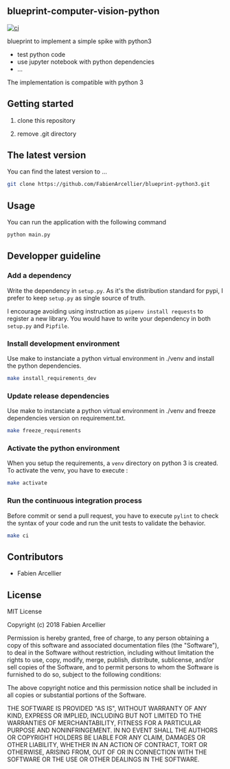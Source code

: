 ## blueprint-computer-vision-python

[![ci](https://github.com/FabienArcellier/blueprint-computer-vision-python/actions/workflows/main.yml/badge.svg)](https://github.com/FabienArcellier/blueprint-computer-vision-python/actions/workflows/main.yml)


blueprint to implement a simple spike with python3

* test python code
* use jupyter notebook with python dependencies
* ...

The implementation is compatible with python 3

## Getting started

1. clone this repository

2. remove .git directory

## The latest version

You can find the latest version to ...

```bash
git clone https://github.com/FabienArcellier/blueprint-python3.git
```

## Usage

You can run the application with the following command

```bash
python main.py
```

## Developper guideline

### Add a dependency

Write the dependency in ``setup.py``. As it's the distribution standard for pypi,
I prefer to keep ``setup.py`` as single source of truth.

I encourage avoiding using instruction as ``pipenv install requests`` to register
a new library. You would have to write your dependency in both ``setup.py`` and ``Pipfile``.

### Install development environment

Use make to instanciate a python virtual environment in ./venv and install the
python dependencies.

```bash
make install_requirements_dev
```

### Update release dependencies

Use make to instanciate a python virtual environment in ./venv and freeze
dependencies version on requirement.txt.

```bash
make freeze_requirements
```

### Activate the python environment

When you setup the requirements, a `venv` directory on python 3 is created.
To activate the venv, you have to execute :

```bash
make activate
```

### Run the continuous integration process

Before commit or send a pull request, you have to execute `pylint` to check the syntax
of your code and run the unit tests to validate the behavior.

```bash
make ci
```

## Contributors

* Fabien Arcellier

## License

MIT License

Copyright (c) 2018 Fabien Arcellier

Permission is hereby granted, free of charge, to any person obtaining a copy
of this software and associated documentation files (the "Software"), to deal
in the Software without restriction, including without limitation the rights
to use, copy, modify, merge, publish, distribute, sublicense, and/or sell
copies of the Software, and to permit persons to whom the Software is
furnished to do so, subject to the following conditions:

The above copyright notice and this permission notice shall be included in all
copies or substantial portions of the Software.

THE SOFTWARE IS PROVIDED "AS IS", WITHOUT WARRANTY OF ANY KIND, EXPRESS OR
IMPLIED, INCLUDING BUT NOT LIMITED TO THE WARRANTIES OF MERCHANTABILITY,
FITNESS FOR A PARTICULAR PURPOSE AND NONINFRINGEMENT. IN NO EVENT SHALL THE
AUTHORS OR COPYRIGHT HOLDERS BE LIABLE FOR ANY CLAIM, DAMAGES OR OTHER
LIABILITY, WHETHER IN AN ACTION OF CONTRACT, TORT OR OTHERWISE, ARISING FROM,
OUT OF OR IN CONNECTION WITH THE SOFTWARE OR THE USE OR OTHER DEALINGS IN THE
SOFTWARE.
